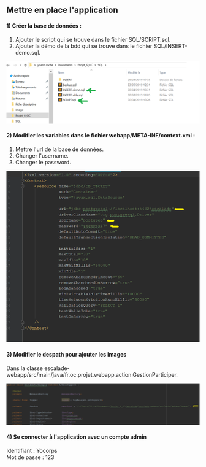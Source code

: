 ##  Mettre en place l'application

####  1) Créer la base de données :

   1. Ajouter le script qui se trouve dans le fichier SQL/SCRIPT.sql.
   2. Ajouter la démo de la bdd qui se trouve dans le fichier SQL/INSERT-demo.sql.
 
 ![automated like clockwork](doc/image/1.png)

####   2) Modifier les variables dans le fichier webapp/META-INF/context.xml :

   1. Mettre l'url de la base de données.
   2. Changer l'username.
   3. Changer le password.
   		
  ![automated like clockwork](doc/image/2.png)
  
####  3)  Modifier le despath pour ajouter les images
    
   Dans la classe escalade-webapp/src/main/java/fr.oc.projet.webapp.action.GestionParticiper.
   
   ![automated like clockwork](doc/image/3.png)

####   4) Se connecter à l'application avec un compte admin
    
   Identifiant : Yocorps <br>
   Mot de passe : 123
